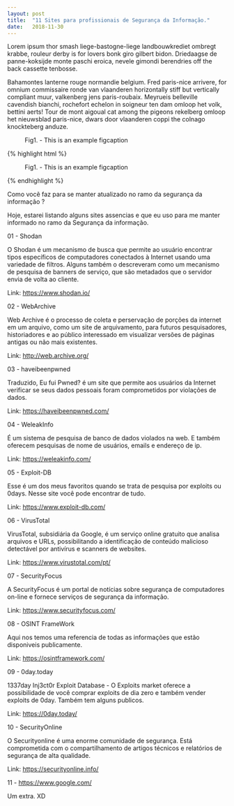 ```yaml
---
layout: post
title:  "11 Sites para profissionais de Segurança da Informação."
date:   2018-11-30
---
```



<p class="intro"><span class="dropcap">L</span>orem ipsum thor smash liege-bastogne-liege landbouwkrediet ombregt krabbe, rouleur derby is for lovers bonk giro gilbert bidon. Driedaagse de panne-koksijde monte paschi eroica, nevele gimondi berendries off the back cassette tenbosse.</p>

Bahamontes lanterne rouge normandie belgium. Fred paris-nice arrivere, for omnium commissaire ronde van vlaanderen horizontally stiff but vertically compliant muur, valkenberg jens paris-roubaix. Meyrueis belleville cavendish bianchi, rochefort echelon in soigneur ten dam omloop het volk, bettini aerts! Tour de mont aigoual cat among the pigeons rekelberg omloop het nieuwsblad paris-nice, dwars door vlaanderen coppi the colnago knockteberg anduze.

<figure>
	<img src="{{ '/assets/img/touring.jpg' | prepend: site.baseurl }}" alt=""> 
	<figcaption>Fig1. - This is an example figcaption</figcaption>
</figure>

{% highlight html %}
<figure>
	<img src="{{ '/assets/img/touring.jpg' | prepend: site.baseurl }}" alt=""> 
	<figcaption>Fig1. - This is an example figcaption</figcaption>
</figure>
{% endhighlight %}

Como vocẽ faz para se manter atualizado no ramo da segurança da informação ?

Hoje, estarei listando alguns sites assencias e que eu uso para me manter informado no ramo da Segurança da informação. 



01 - Shodan

O Shodan é um mecanismo de busca que permite ao usuário encontrar tipos específicos de computadores conectados à Internet usando uma variedade de filtros. Alguns também o descreveram como um mecanismo de pesquisa de banners de serviço, que são metadados que o servidor envia de volta ao cliente.

Link: https://www.shodan.io/

02 - WebArchive

Web Archive  é o processo de coleta e perservação de porções da internet em um arquivo, como um site de arquivamento, para futuros pesquisadores, historiadores e ao público interessado em visualizar versões de páginas antigas ou não mais existentes.


Link: http://web.archive.org/


03 - haveibeenpwned

Traduzido, Eu fui Pwned? é um site que permite aos usuários da Internet verificar se seus dados pessoais foram comprometidos por violações de dados. 


Link: https://haveibeenpwned.com/


04 - WeleakInfo

É um sistema de pesquisa de banco de dados violados na web. E também oferecem pesquisas de nome de usuários, emails e endereço de ip.

Link: https://weleakinfo.com/

05 - Exploit-DB

Esse é um dos meus favoritos quando se trata de pesquisa por exploits ou 0days. Nesse site você pode encontrar de tudo. 

Link: https://www.exploit-db.com/

06 - VirusTotal

VirusTotal, subsidiária da Google, é um serviço online gratuito que analisa arquivos e URLs, possibilitando a identificação de conteúdo malicioso detectável por antivírus e scanners de websites.

Link: https://www.virustotal.com/pt/

07 - SecurityFocus

A SecurityFocus é um portal de notícias sobre segurança de computadores on-line e fornece serviços de segurança da informação.

Link: https://www.securityfocus.com/

08 - OSINT FrameWork

Aqui nos temos uma referencia de todas as informações que estão disponiveis publicamente. 

Link: https://osintframework.com/

09 - 0day.today

1337day Inj3ct0r Exploit Database - O Exploits market oferece a possibilidade de você comprar exploits de dia zero e também vender exploits de 0day. Também tem alguns publicos. 


Link: https://0day.today/

10 - SecurityOnline

O Securityonline é uma enorme comunidade de segurança. Está comprometida com o compartilhamento de artigos técnicos e relatórios de segurança de alta qualidade.

Link: https://securityonline.info/

11 - https://www.google.com/

Um extra. XD